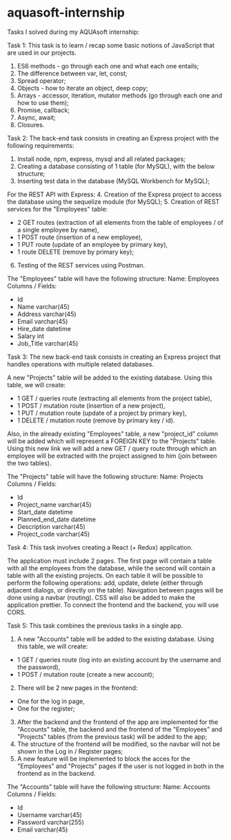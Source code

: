 # aquasoft-internship
Tasks I solved during my AQUAsoft internship:

Task 1:
This task is to learn / recap some basic notions of JavaScript that are used in our projects.

1. ES6 methods - go through each one and what each one entails;
2. The difference between var, let, const;
3. Spread operator;
4. Objects - how to iterate an object, deep copy;
5. Arrays - accessor, iteration, mutator methods (go through each one and how to use them);
6. Promise, callback;
7. Async, await;
8. Closures.

Task 2:
The back-end task consists in creating an Express project with the following requirements:

1. Install node, npm, express, mysql and all related packages;
2. Creating a database consisting of 1 table (for MySQL), with the below structure;
3. Inserting test data in the database (MySQL Workbench for MySQL);

For the REST API with Express:
4. Creation of the Express project to access the database using the sequelize module (for MySQL);
5. Creation of REST services for the "Employees" table:
* 2 GET routes (extraction of all elements from the table of employees / of a single employee by name),
* 1 POST route (insertion of a new employee),
* 1 PUT route (update of an employee by primary key),
* 1 route DELETE (remove by primary key);

6. Testing of the REST services using Postman.

The "Employees" table will have the following structure:
Name: Employees
Columns / Fields:
* Id
* Name varchar(45)
* Address varchar(45)
* Email varchar(45)
* Hire_date datetime
* Salary int
* Job_Title varchar(45)

Task 3:
The new back-end task consists in creating an Express project that handles operations with multiple related databases.

A new "Projects" table will be added to the existing database. Using this table, we will create:
* 1 GET / queries route (extracting all elements from the project table),
* 1 POST / mutation route (insertion of a new project),
* 1 PUT / mutation route (update of a project by primary key),
* 1 DELETE / mutation route (remove by primary key / id).

Also, in the already existing "Employees" table, a new "project_id" column will be added which will represent a FOREIGN KEY to the "Projects" table. Using this new link we will add a new GET / query route through which an employee will be extracted with the project assigned to him (join between the two tables).

The "Projects" table will have the following structure:
Name: Projects
Columns / Fields:
* Id
* Project_name varchar(45)
* Start_date datetime
* Planned_end_date datetime
* Description varchar(45)
* Project_code varchar(45)

Task 4:
This task involves creating a React (+ Redux) application.

The application must include 2 pages. The first page will contain a table with all the employees from the database, while the second will contain a table with all the existing projects.
On each table it will be possible to perform the following operations: add, update, delete (either through adjacent dialogs, or directly on the table).
Navigation between pages will be done using a navbar (routing).
CSS will also be added to make the application prettier.
To connect the frontend and the backend, you will use CORS.

Task 5:
This task combines the previous tasks in a single app.

1. A new "Accounts" table will be added to the existing database. Using this table, we will create:
* 1 GET / queries route (log into an existing account by the username and the password),
* 1 POST / mutation route (create a new account);

2. There will be 2 new pages in the frontend:
* One for the log in page,
* One for the register;

3. After the backend and the frontend of the app are implemented for the "Accounts" table, the backend and the frontend of the "Employees" and "Projects" tables (from the previous task) will be added to the app;
4. The structure of the frontend will be modified, so the navbar will not be shown in the Log in / Register pages;
5. A new feature will be implemented to block the acces for the "Employees" and "Projects" pages if the user is not logged in both in the frontend as in the backend.

The "Accounts" table will have the following structure:
Name: Accounts
Columns / Fields:
* Id
* Username varchar(45)
* Password varchar(255)
* Email varchar(45)
